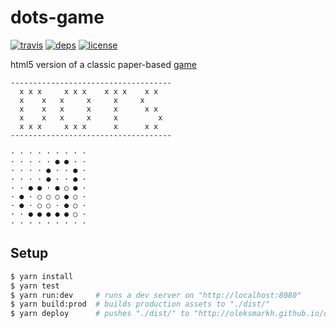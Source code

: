 # dots-game

  [![travis][travis-image]][travis-url]
  [![deps][deps-image]][deps-url]
  [![license][license-image]][license-url]

html5 version of a classic paper-based [game](https://en.wikipedia.org/wiki/Dots_(game))

```
------------------------------------
  x x x     x x x    x x x    x x
  x    x   x     x     x     x
  x    x   x     x     x      x x
  x    x   x     x     x         x
  x x x     x x x      x      x x
------------------------------------

· · · · · · · · ·
· · · · · ● ● · ·
· · · · ● · · ● ·
· · · · ● · · ● ·
· · ● ● · ● ○ ● ·
· ● · ○ ○ ○ ● ○ ·
· ● · ○ ○ · ● ○ ·
· · ● ● ● ● ● ○ ·
· · · · · · · · ·
```

## Setup

```bash
$ yarn install
$ yarn test
$ yarn run:dev     # runs a dev server on "http://localhost:8080"
$ yarn build:prod  # builds production assets to "./dist/"
$ yarn deploy      # pushes "./dist/" to "http://oleksmarkh.github.io/dots-game/"
```

[travis-image]: https://img.shields.io/travis/oleksmarkh/dots-game/master.svg?style=flat-square
[travis-url]: https://travis-ci.org/oleksmarkh/dots-game
[deps-image]: https://img.shields.io/david/oleksmarkh/dots-game.svg?style=flat-square
[deps-url]: https://david-dm.org/oleksmarkh/dots-game
[license-image]: https://img.shields.io/github/license/oleksmarkh/dots-game.svg?style=flat-square
[license-url]: https://github.com/oleksmarkh/dots-game/blob/master/LICENSE
